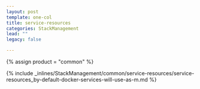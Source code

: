 ```yaml
---
layout: post
template: one-col
title: service-resources
categories: StackManagement
lead: ""
legacy: false

---
```

{% assign product = "common" %}

{% include _inlines/StackManagement/common/service-resources/service-resources_by-default-docker-services-will-use-as-m.md %}
